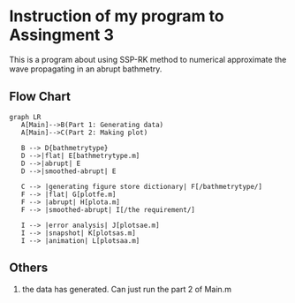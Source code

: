 # Instruction of my program to Assingment 3
This is a program about using SSP-RK method to numerical approximate the wave propagating in an abrupt bathmetry.
## Flow Chart
```mermaid
graph LR
   A[Main]-->B(Part 1: Generating data)
   A[Main]-->C(Part 2: Making plot)
   
   B --> D{bathmetrytype}
   D -->|flat| E[bathmetrytype.m]
   D -->|abrupt| E
   D -->|smoothed-abrupt| E

   C --> |generating figure store dictionary| F[/bathmetrytype/]
   F --> |flat| G[plotfe.m]
   F --> |abrupt| H[plota.m]
   F --> |smoothed-abrupt| I[/the requirement/]

   I --> |error analysis| J[plotsae.m]
   I --> |snapshot| K[plotsas.m]
   I --> |animation| L[plotsaa.m]

```
## Others
1. the data has generated. Can just run the part 2 of Main.m

